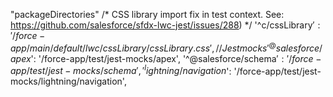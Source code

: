 "packageDirectories"
 /* CSS library import fix in test context. See:
  https://github.com/salesforce/sfdx-lwc-jest/issues/288) */
  '^c/cssLibrary$':
      '/force-app/main/default/lwc/cssLibrary/cssLibrary.css',
  // Jest mocks
  '^@salesforce/apex$': '/force-app/test/jest-mocks/apex',
  '^@salesforce/schema$': '/force-app/test/jest-mocks/schema',
  '^lightning/navigation$':
      '/force-app/test/jest-mocks/lightning/navigation',
      
